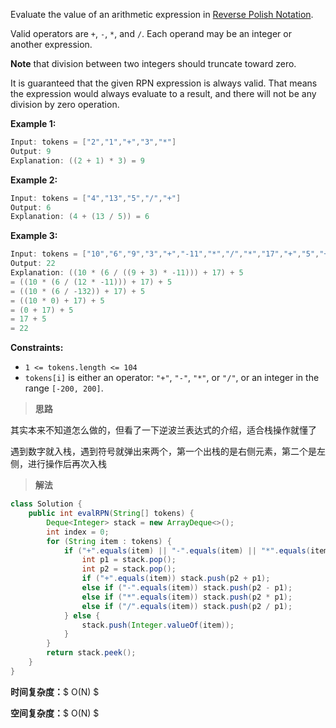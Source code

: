 Evaluate the value of an arithmetic expression in [Reverse Polish Notation](http://en.wikipedia.org/wiki/Reverse_Polish_notation).

Valid operators are `+`, `-`, `*`, and `/`. Each operand may be an integer or another expression.

**Note** that division between two integers should truncate toward zero.

It is guaranteed that the given RPN expression is always valid. That means the expression would always evaluate to a result, and there will not be any division by zero operation.

 

**Example 1:**

```java
Input: tokens = ["2","1","+","3","*"]
Output: 9
Explanation: ((2 + 1) * 3) = 9
```

**Example 2:**

```java
Input: tokens = ["4","13","5","/","+"]
Output: 6
Explanation: (4 + (13 / 5)) = 6
```

**Example 3:**

```java
Input: tokens = ["10","6","9","3","+","-11","*","/","*","17","+","5","+"]
Output: 22
Explanation: ((10 * (6 / ((9 + 3) * -11))) + 17) + 5
= ((10 * (6 / (12 * -11))) + 17) + 5
= ((10 * (6 / -132)) + 17) + 5
= ((10 * 0) + 17) + 5
= (0 + 17) + 5
= 17 + 5
= 22
```

 

**Constraints:**

- `1 <= tokens.length <= 104`
- `tokens[i]` is either an operator: `"+"`, `"-"`, `"*"`, or `"/"`, or an integer in the range `[-200, 200]`.



> **思路**

其实本来不知道怎么做的，但看了一下逆波兰表达式的介绍，适合栈操作就懂了

遇到数字就入栈，遇到符号就弹出来两个，第一个出栈的是右侧元素，第二个是左侧，进行操作后再次入栈



> **解法**

```java
class Solution {
    public int evalRPN(String[] tokens) {
        Deque<Integer> stack = new ArrayDeque<>();
        int index = 0;
        for (String item : tokens) {
            if ("+".equals(item) || "-".equals(item) || "*".equals(item) || "/".equals(item)) {
                int p1 = stack.pop();
                int p2 = stack.pop();
                if ("+".equals(item)) stack.push(p2 + p1);
                else if ("-".equals(item)) stack.push(p2 - p1);
                else if ("*".equals(item)) stack.push(p2 * p1);
                else if ("/".equals(item)) stack.push(p2 / p1);
            } else {
                stack.push(Integer.valueOf(item));
            }
        }
        return stack.peek();
    }
}
```

**时间复杂度：**$ O(N) $

**空间复杂度：**$ O(N) $
